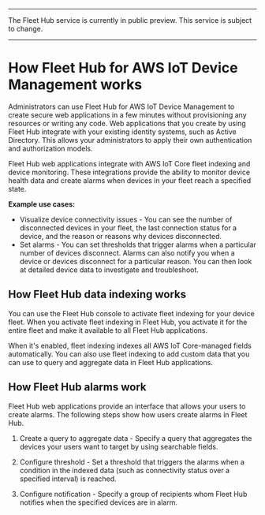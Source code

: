 --------

 The Fleet Hub service is currently in public preview\. This service is subject to change\.

--------

# How Fleet Hub for AWS IoT Device Management works<a name="what-is-aws-iot-monitor-how-it-works"></a>

Administrators can use Fleet Hub for AWS IoT Device Management to create secure web applications in a few minutes without provisioning any resources or writing any code\. Web applications that you create by using Fleet Hub integrate with your existing identity systems, such as Active Directory\. This allows your administrators to apply their own authentication and authorization models\.

Fleet Hub web applications integrate with AWS IoT Core fleet indexing and device monitoring\. These integrations provide the ability to monitor device health data and create alarms when devices in your fleet reach a specified state\.

**Example use cases:**
+ Visualize device connectivity issues \- You can see the number of disconnected devices in your fleet, the last connection status for a device, and the reason or reasons why devices disconnected\.
+ Set alarms \- You can set thresholds that trigger alarms when a particular number of devices disconnect\. Alarms can also notify you when a device or devices disconnect for a particular reason\. You can then look at detailed device data to investigate and troubleshoot\.

## How Fleet Hub data indexing works<a name="what-is-aws-iot-monitor-how-it-works-indexing"></a>

You can use the Fleet Hub console to activate fleet indexing for your device fleet\. When you activate fleet indexing in Fleet Hub, you activate it for the entire fleet and make it available to all Fleet Hub applications\.

When it's enabled, fleet indexing indexes all AWS IoT Core\-managed fields automatically\. You can also use fleet indexing to add custom data that you can use to query and aggregate data in Fleet Hub applications\.

## How Fleet Hub alarms work<a name="what-is-aws-iot-monitor-how-it-works-indexing"></a>

Fleet Hub web applications provide an interface that allows your users to create alarms\. The following steps show how users create alarms in Fleet Hub\.

1. Create a query to aggregate data \- Specify a query that aggregates the devices your users want to target by using searchable fields\.

1. Configure threshold \- Set a threshold that triggers the alarms when a condition in the indexed data \(such as connectivity status over a specified interval\) is reached\.

1. Configure notification \- Specify a group of recipients whom Fleet Hub notifies when the specified devices are in alarm\.